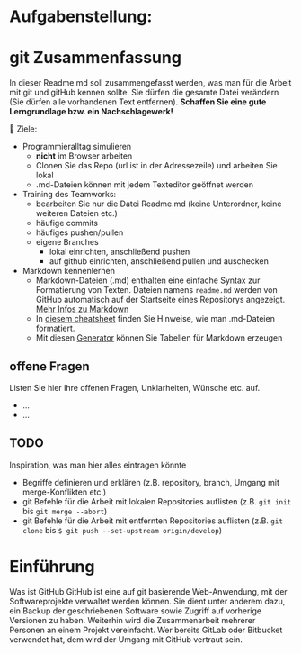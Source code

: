 # Aufgabenstellung:

# git Zusammenfassung
In dieser Readme.md soll zusammengefasst werden, was man für die Arbeit mit git und gitHub kennen sollte.  Sie dürfen die gesamte Datei verändern (Sie dürfen alle vorhandenen Text entfernen). **Schaffen Sie eine gute Lerngrundlage bzw. ein Nachschlagewerk!**


:dart: Ziele:
- Programmieralltag simulieren
  - **nicht** im Browser arbeiten
  - Clonen Sie das Repo (url ist in der Adressezeile) und arbeiten Sie lokal
  - .md-Dateien können mit jedem Texteditor geöffnet werden
- Training des Teamworks: 
  - bearbeiten Sie nur die Datei Readme.md (keine Unterordner, keine weiteren Dateien etc.)
  - häufige commits
  - häufiges pushen/pullen
  - eigene Branches
    - lokal einrichten, anschließend pushen
    - auf github einrichten, anschließend pullen und auschecken
- Markdown kennenlernen
  - Markdown-Dateien (.md) enthalten eine einfache Syntax zur Formatierung von Texten. Dateien namens `readme.md` werden von GitHub automatisch auf der Startseite eines Repositorys angezeigt. [Mehr Infos zu Markdown](https://oliverbrux.de/blog/markdown-was-ist-das-eigentlich)
  - In [diesem cheatsheet](https://github.com/adam-p/markdown-here/wiki/Markdown-Cheatsheet) finden Sie Hinweise, wie man .md-Dateien formatiert.
  - Mit diesen [Generator](https://www.tablesgenerator.com/markdown_tables) können Sie Tabellen für Markdown erzeugen

## offene Fragen
Listen Sie hier Ihre offenen Fragen, Unklarheiten, Wünsche etc. auf.
- ...
- ...

## TODO
Inspiration, was man hier alles eintragen könnte
- Begriffe definieren und erklären (z.B. repository, branch, Umgang mit merge-Konflikten etc.)
- git Befehle für die Arbeit mit lokalen Repositories auflisten (z.B. `git init` bis `git merge --abort`)
- git Befehle für die Arbeit mit entfernten Repositories auflisten (z.B. `git clone` bis `$ git push --set-upstream origin/develop`)

# Einführung

Was ist GitHub
GitHub ist eine auf git basierende Web-Anwendung, mit der Softwareprojekte verwaltet werden können. Sie dient unter anderem dazu, ein Backup der geschriebenen Software sowie Zugriff auf vorherige Versionen zu haben. 
Weiterhin wird die Zusammenarbeit mehrerer Personen an einem Projekt vereinfacht.
Wer bereits GitLab oder Bitbucket verwendet hat, dem wird der Umgang mit GitHub vertraut sein.
